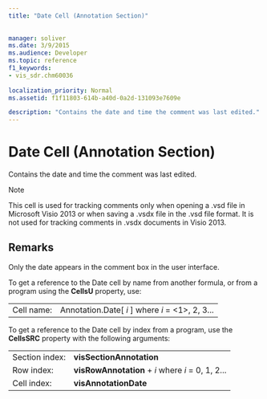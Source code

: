 ```yaml
---
title: "Date Cell (Annotation Section)"
 
 
manager: soliver
ms.date: 3/9/2015
ms.audience: Developer
ms.topic: reference
f1_keywords:
- vis_sdr.chm60036
 
localization_priority: Normal
ms.assetid: f1f11803-614b-a40d-0a2d-131093e7609e

description: "Contains the date and time the comment was last edited."
---
```


# Date Cell (Annotation Section)

Contains the date and time the comment was last edited. 
  
> [!NOTE]
> This cell is used for tracking comments only when opening a .vsd file in Microsoft Visio 2013 or when saving a .vsdx file in the .vsd file format. It is not used for tracking comments in .vsdx documents in Visio 2013. 
  
## Remarks

Only the date appears in the comment box in the user interface.
  
To get a reference to the Date cell by name from another formula, or from a program using the **CellsU** property, use: 
  
|||
|:-----|:-----|
| Cell name:  <br/> | Annotation.Date[  *i*  ]            where  *i*  = <1>, 2, 3...  <br/> |
   
To get a reference to the Date cell by index from a program, use the **CellsSRC** property with the following arguments: 
  
|||
|:-----|:-----|
| Section index:  <br/> |**visSectionAnnotation** <br/> |
| Row index:  <br/> |**visRowAnnotation** +  *i*            where  *i*  = 0, 1, 2...  <br/> |
| Cell index:  <br/> |**visAnnotationDate** <br/> |
   

